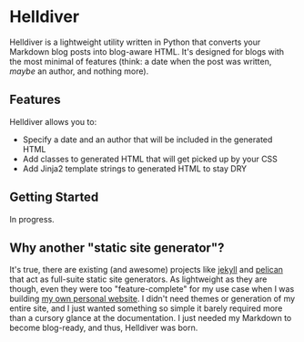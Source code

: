 # Helldiver

Helldiver is a lightweight utility written in Python that converts your Markdown blog posts into blog-aware HTML. It's designed for blogs with the most minimal of features (think: a date when the post was written, *maybe* an author, and nothing more).

## Features

Helldiver allows you to:

- Specify a date and an author that will be included in the generated HTML
- Add classes to generated HTML that will get picked up by your CSS
- Add Jinja2 template strings to generated HTML to stay DRY

## Getting Started

In progress.

## Why another "static site generator"?

It's true, there are existing (and awesome) projects like [jekyll](https://jekyllrb.com/) and [pelican](https://blog.getpelican.com/) that act as full-suite static site generators. As lightweight as they are though, even they were too "feature-complete" for my use case when I was building [my own personal website](https://github.com/rbnsl/personal-website). I didn't need themes or generation of my entire site, and I just wanted something so simple it barely required more than a cursory glance at the documentation. I just needed my Markdown to become blog-ready, and thus, Helldiver was born.

